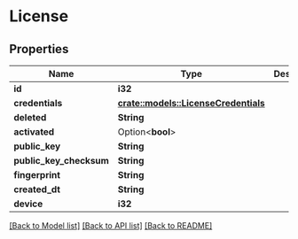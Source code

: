 # License

## Properties

Name | Type | Description | Notes
------------ | ------------- | ------------- | -------------
**id** | **i32** |  | [readonly]
**credentials** | [**crate::models::LicenseCredentials**](License_credentials.md) |  | 
**deleted** | **String** |  | [readonly]
**activated** | Option<**bool**> |  | [optional]
**public_key** | **String** |  | [readonly]
**public_key_checksum** | **String** |  | [readonly]
**fingerprint** | **String** |  | [readonly]
**created_dt** | **String** |  | [readonly]
**device** | **i32** |  | [readonly]

[[Back to Model list]](../README.md#documentation-for-models) [[Back to API list]](../README.md#documentation-for-api-endpoints) [[Back to README]](../README.md)


